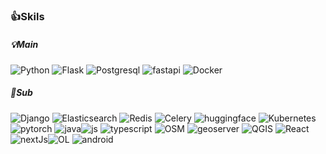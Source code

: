 <!--
**JaeHyunL/JaeHyunL** is a ✨ _special_ ✨ repository because its `README.md` (this file) appears on your GitHub profile.

-->

### 👍Skils

##### 💡Main
<img alt="Python" src ="https://img.shields.io/badge/Python-python-ffffff.svg?logo=python&style=plastic =500x500">  <img alt="Flask" src ="https://img.shields.io/badge/Flask-Flask-ffffff.svg?logo=flask&style=plastic=500x500"/> 
 <img alt="Postgresql" src="https://img.shields.io/badge/Postgres-Postgres-ffffff.svg?logo=postgresql&style=plastic=500x500"/>
 <img alt="fastapi" src="https://img.shields.io/badge/fastapi-fastapi-ffffff.svg?logo=fastapi&style=plastic%20=500x500" />  <img alt="Docker" src="https://img.shields.io/badge/docker-docker-000000.svg?logo=docker&style=plastic=500x500"/>


##### 📃Sub
<img alt="Django" src ="https://img.shields.io/badge/Django-Django-ffffff.svg?logo=Django&style=plastic=500x500"/> <img alt="Elasticsearch" src ="https://img.shields.io/badge/Elasticsearch-Elasticsearch-ffffff.svg?logo=Elasticsearch&style=plastic =500x500"> <img alt="Redis" src ="https://img.shields.io/badge/redis-redis-ffffff.svg?logo=redis&style=plastic =500x500"> <img alt="Celery" src ="https://img.shields.io/badge/celery-celery-ffffff.svg?logo=celery&style=plastic =500x500"> <img alt="huggingface" src ="https://img.shields.io/badge/huggingface-huggingface-ffffff.svg?logo=huggingface&style=plastic =500x500" /> <img alt="Kubernetes" src ="https://img.shields.io/badge/Kubernetes-Kubernetes-ffffff.svg?logo=Kubernetes&style=plastic =500x500"><img alt="pytorch" src ="https://img.shields.io/badge/pytorch-pytorch-ffffff.svg?logo=pytorch&style=plastic =500x500">
<img alt="java" src ="https://img.shields.io/badge/java-java-blue" /><img alt="js" src="https://img.shields.io/badge/javascript-javascript-ffffff.svg?logo=javascript&style=plastic%20=500x500" /> <img alt="typescript" src="https://img.shields.io/badge/typescript-typescript-ffffff.svg?logo=typescript&style=plastic%20=500x500" />
<img alt="OSM" src="https://img.shields.io/badge/openstreetmap-openstreetmap-ffffff.svg?logo=openstreetmap&style=plastic%20=500x500" /> <img alt="geoserver" src="https://img.shields.io/badge/geoserver-geoserver-ffffff.svg?logo=Qgis&style=plastic%20=500x500" /> <img alt="QGIS" src="https://img.shields.io/badge/Qgis-Qgis-ffffff.svg?logo=Qgis&style=plastic%20=500x500" /> <img alt="React" src="https://img.shields.io/badge/React-React-ffffff.svg?logo=React&style=plastic%20=500x500" />
<img alt="nextJs" src="https://img.shields.io/badge/Next-Next-ffffff.svg?logo=next.js&style=plastic%20=500x500" /><img alt="OL" src="https://img.shields.io/badge/OpenLayers-OpenLayers-ffffff.svg?logo=OpenLayers&style=plastic%20=500x500" />  <img alt="android" src="https://img.shields.io/badge/Android-Android-ffffff.svg?logo=Android&style=plastic%20=500x500" />	



